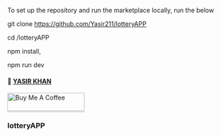 To set up the repository and run the marketplace locally, run the below

git clone https://github.com/Yasir211/lotteryAPP

cd /lotteryAPP

npm install,

npm run dev

#### :wave: [YASIR KHAN](https://github.com/Yasir211/lotteryAPP)

<a href="https://github.com/Yasir211/lotteryAPP" target="_blank"><img src="https://www.buymeacoffee.com/assets/img/custom_images/orange_img.png" alt="Buy Me A Coffee" style="height: 41px !important;width: 174px !important;box-shadow: 0px 3px 2px 0px rgba(190, 190, 190, 0.5) !important;-webkit-box-shadow: 0px 3px 2px 0px rgba(190, 190, 190, 0.5) !important;" ></a>   

### lotteryAPP